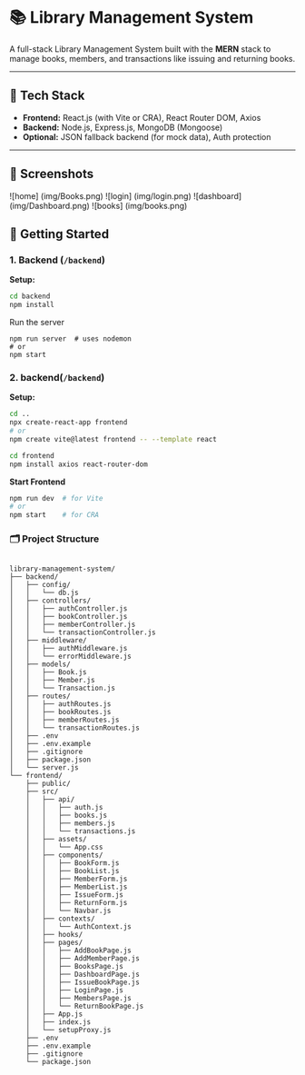 # 📚 Library Management System

A full-stack Library Management System built with the **MERN** stack to manage books, members, and transactions like issuing and returning books.

---

## 🔧 Tech Stack

- **Frontend:** React.js (with Vite or CRA), React Router DOM, Axios
- **Backend:** Node.js, Express.js, MongoDB (Mongoose)
- **Optional:** JSON fallback backend (for mock data), Auth protection

---

## 📸 Screenshots
![home] (img/Books.png)
![login]  (img/login.png)
![dashboard]  (img/Dashboard.png)
![books]  (img/books.png)


## 🚀 Getting Started

### 1. Backend (`/backend`)

**Setup:**

```bash
cd backend
npm install
```

Run the server
```
npm run server  # uses nodemon
# or
npm start
```

### 2. backend(`/backend`)

**Setup:**
```bash
cd ..
npx create-react-app frontend
# or
npm create vite@latest frontend -- --template react

cd frontend
npm install axios react-router-dom
```

**Start Frontend**
```bash
npm run dev  # for Vite
# or
npm start    # for CRA
```
### 🗂 Project Structure

```pgsql

library-management-system/
├── backend/
│   ├── config/
│   │   └── db.js
│   ├── controllers/
│   │   ├── authController.js
│   │   ├── bookController.js
│   │   ├── memberController.js
│   │   └── transactionController.js
│   ├── middleware/
│   │   ├── authMiddleware.js
│   │   └── errorMiddleware.js
│   ├── models/
│   │   ├── Book.js
│   │   ├── Member.js
│   │   └── Transaction.js
│   ├── routes/
│   │   ├── authRoutes.js
│   │   ├── bookRoutes.js
│   │   ├── memberRoutes.js
│   │   └── transactionRoutes.js
│   ├── .env
│   ├── .env.example
│   ├── .gitignore
│   ├── package.json
│   └── server.js
└── frontend/
    ├── public/
    ├── src/
    │   ├── api/
    │   │   ├── auth.js
    │   │   ├── books.js
    │   │   ├── members.js
    │   │   └── transactions.js
    │   ├── assets/
    │   │   └── App.css
    │   ├── components/
    │   │   ├── BookForm.js
    │   │   ├── BookList.js
    │   │   ├── MemberForm.js
    │   │   ├── MemberList.js
    │   │   ├── IssueForm.js
    │   │   ├── ReturnForm.js
    │   │   └── Navbar.js
    │   ├── contexts/
    │   │   └── AuthContext.js
    │   ├── hooks/
    │   ├── pages/
    │   │   ├── AddBookPage.js
    │   │   ├── AddMemberPage.js
    │   │   ├── BooksPage.js
    │   │   ├── DashboardPage.js
    │   │   ├── IssueBookPage.js
    │   │   ├── LoginPage.js
    │   │   ├── MembersPage.js
    │   │   └── ReturnBookPage.js
    │   ├── App.js
    │   ├── index.js
    │   └── setupProxy.js
    ├── .env
    ├── .env.example
    ├── .gitignore
    └── package.json
```






